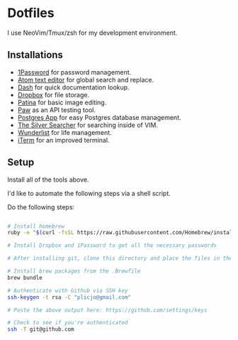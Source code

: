 # Dotfiles

I use NeoVim/Tmux/zsh for my development environment.

## Installations

* [1Password](https://1password.com) for password management.
* [Atom text editor](https://atom.io/) for global search and replace.
* [Dash](https://kapeli.com/dash) for quick documentation lookup.
* [Dropbox](https://www.dropbox.com) for file storage.
* [Patina](https://apps.apple.com/us/app/patina-paint-draw-and-sketch-with-ease/id942568098?mt=12) for basic image editing.
* [Paw](https://paw.cloud) as an API testing tool.
* [Postgres App](https://postgresapp.com/) for easy Postgres database management.
* [The Silver Searcher](https://github.com/ggreer/the_silver_searcher) for searching inside of VIM.
* [Wunderlist](https://www.wunderlist.com/) for life management.
* [iTerm](https://www.iterm2.com/) for an improved terminal.

## Setup

Install all of the tools above.

I'd like to automate the following steps via a shell script.

Do the following steps:

```bash

# Install homebrew
ruby -e "$(curl -fsSL https://raw.githubusercontent.com/Homebrew/install/master/install)"

# Install Dropbox and 1Password to get all the necessary passwords

# After installing git, clone this directory and place the files in the home directory.

# Install brew packages from the .Brewfile
brew bundle

# Authenticate with Github via SSH key
ssh-keygen -t rsa -C "plicjo@gmail.com"

# Paste the above output here: https://github.com/settings/keys

# Check to see if you're authenticated
ssh -T git@github.com
```
